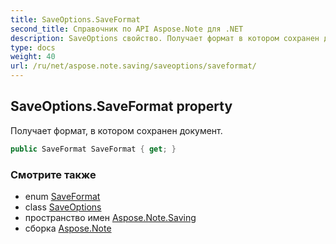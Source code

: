 ```yaml
---
title: SaveOptions.SaveFormat
second_title: Справочник по API Aspose.Note для .NET
description: SaveOptions свойство. Получает формат в котором сохранен документ.
type: docs
weight: 40
url: /ru/net/aspose.note.saving/saveoptions/saveformat/
---
```

## SaveOptions.SaveFormat property

Получает формат, в котором сохранен документ.

```csharp
public SaveFormat SaveFormat { get; }
```

### Смотрите также

* enum [SaveFormat](../../../aspose.note/saveformat/)
* class [SaveOptions](../)
* пространство имен [Aspose.Note.Saving](../../saveoptions/)
* сборка [Aspose.Note](../../../)


